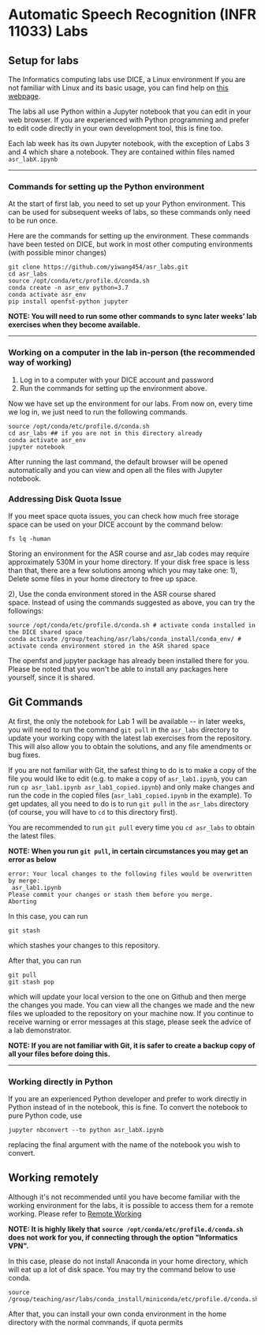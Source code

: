 # Automatic Speech Recognition (INFR 11033) Labs 

## Setup for labs

The Informatics computing labs use DICE, a Linux environment If you are not familiar with Linux and its basic usage, you can find help on [this webpage](https://computing.help.inf.ed.ac.uk/linux).

The labs all use Python within a Jupyter notebook that you can edit in your web browser.  If you are experienced with Python programming and prefer to edit code directly in your own development tool, this is fine too.

Each lab week has its own Jupyter notebook, with the exception of Labs 3 and 4 which share a notebook.  They are contained within files named `asr_labX.ipynb`

****

### Commands for setting up the Python environment

At the start of first lab, you need to set up your Python environment.  This can be used for subsequent weeks of labs, so these commands only need to be run once.

Here are the commands for setting up the environment.  These commands have been tested on DICE, but work in most other computing environments (with possible minor changes)

```shell
git clone https://github.com/yiwang454/asr_labs.git
cd asr_labs
source /opt/conda/etc/profile.d/conda.sh
conda create -n asr_env python=3.7
conda activate asr_env
pip install openfst-python jupyter
```

**NOTE: You will need to run some other commands to sync later weeks’ lab exercises when they become available.**

****

### Working on a computer in the lab in-person (the recommended way of working)

1.  Log in to a computer with your DICE account and password
2.  Run the commands for setting up the environment above.

Now we have set up the environment for our labs. From now on, every time we log in, we just need to run the following commands.

```shell
source /opt/conda/etc/profile.d/conda.sh 
cd asr_labs ## if you are not in this directory already
conda activate asr_env 
jupyter notebook
```

After running the last command, the default browser will be opened automatically and you can view and open all the files with Jupyter notebook. 

### Addressing Disk Quota Issue

If you meet space quota issues, you can check how much free storage space can be used on your DICE account by the command below:
```
fs lq -human
```
Storing an environment for the ASR course and asr_lab codes may require approximately 530M in your home directory. If your disk free space is less than that, there are a few solutions among which you may take one:
1), Delete some files in your home directory to free up space.

2), Use the conda environment stored in the ASR course shared space. Instead of using the commands suggested as above, you can try the followings:
```
source /opt/conda/etc/profile.d/conda.sh # activate conda installed in the DICE shared space 
conda activate /group/teaching/asr/labs/conda_install/conda_env/ # activate conda environment stored in the ASR shared space
```
The openfst and jupyter package has already been installed there for you. Please be noted that you won't be able to install any packages here yourself, since it is shared.  

## Git Commands

At first, the only the notebook for Lab 1 will be available -- in later weeks, you will need to run the command `git pull` in the `asr_labs` directory to update your working copy with the latest lab exercises from the repository.  This will also allow you to obtain the solutions, and any file amendments or bug fixes. 

If you are not familiar with Git, the safest thing to do is to make a copy of the file you would like to edit (e.g. to make a copy of `asr_lab1.ipynb`, you can run `cp asr_lab1.ipynb asr_lab1_copied.ipynb`) and only make changes and run the code in the copied files (`asr_lab1_copied.ipynb` in the example). 
To get updates, all you need to do is to run `git pull` in the `asr_labs` directory (of course, you will have to `cd` to this directory first).

You are recommended to run `git pull` every time you `cd asr_labs` to obtain the latest files.

**NOTE: When you run `git pull`, in certain circumstances you may get an error as below**

```
error: Your local changes to the following files would be overwritten by merge:
 asr_lab1.ipynb
Please commit your changes or stash them before you merge.
Aborting
```

In this case, you can run

```
git stash
```

which stashes your changes to this repository. 

After that, you can run

```
git pull
git stash pop
```

which will update your local version to the one on Github and then merge the changes you made. 
You can view all the changes we made and the new files we uploaded to the repository on your machine now.  If you continue to receive warning or error messages at this stage, please seek the advice of a lab demonstrator.

**NOTE: If you are not familiar with Git, it is safer to create a backup copy of all your files before doing this.**

****

### Working directly in Python

If you are an experienced Python developer and prefer to work directly in Python instead of in the notebook, this is fine.  To convert the notebook to pure Python code, use

```
jupyter nbconvert --to python asr_labX.ipynb
```

replacing the final argument with the name of the notebook you wish to convert.

## Working remotely

Although it's not recommended until you have become familiar with the working environment for the labs, it is possible to access them for a remote working.  Please refer to [Remote Working](RemoteSetup.md)

**NOTE: It is highly likely that `source /opt/conda/etc/profile.d/conda.sh` does not work for you, if connecting through the option "Informatics VPN".**

In this case, please do not install Anaconda in your home directory, which will eat up a lot of disk space. You may try the command below to use conda.
```
source /group/teaching/asr/labs/conda_install/miniconda/etc/profile.d/conda.sh 
```
After that, you can install your own conda environment in the home directory with the normal commands, if quota permits


